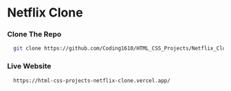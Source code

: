 # Netflix Clone

### Clone The Repo
```bash
  git clone https://github.com/Coding1610/HTML_CSS_Projects/Netflix_Clone.git
```

### Live Website
``` bash
  https://html-css-projects-netflix-clone.vercel.app/
```
